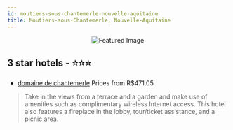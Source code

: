 ```yaml
---
id: moutiers-sous-chantemerle-nouvelle-aquitaine
title: Moutiers-sous-Chantemerle, Nouvelle-Aquitaine
---
```


<center><img src="https://i.travelapi.com/hotels/7000000/6920000/6915700/6915642/61bfcb6d_z.jpg" alt="Featured Image" /></center>


##  3 star hotels - ⭐️⭐️⭐️

-    [domaine de chantemerle](https://us.hurb.com/br/hotels/moutiers-sous-chantemerle/domaine-de-chantemerle-JNP-JP663868?cmp=18055) Prices from R$471.05
   > Take in the views from a terrace and a garden and make use of amenities such as complimentary wireless Internet access. This hotel also features a fireplace in the lobby, tour/ticket assistance, and a picnic area.
